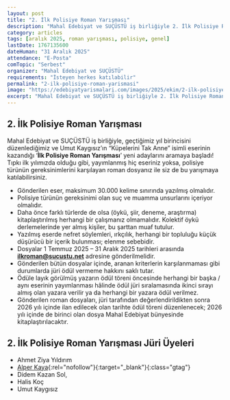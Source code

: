 ```yaml
---
layout: post
title: "2. İlk Polisiye Roman Yarışması"
description: "Mahal Edebiyat ve SUÇÜSTÜ iş birliğiyle 2. İlk Polisiye Roman Yarışması başvuruları başladı"
category: articles
tags: [aralık 2025, roman yarışması, polisiye, genel]
lastDate: 1767135600
dateHuman: "31 Aralık 2025"
attendance: "E-Posta"
comTopic: "Serbest"
organizer: "Mahal Edebiyat ve SUÇÜSTÜ"
requirements: "İsteyen herkes katılabilir"
permalink: "2-ilk-polisiye-roman-yarismasi"
image: "https://edebiyatyarismalari.com/images/2025/ekim/2-ilk-polisiye-roman-duyuru.webp"
excerpt: "Mahal Edebiyat ve SUÇÜSTÜ iş birliğiyle 2. İlk Polisiye Roman Yarışması başvuruları başladı"
---
```


## 2. İlk Polisiye Roman Yarışması

Mahal Edebiyat ve SUÇÜSTÜ iş birliğiyle, geçtiğimiz yıl birincisini düzenlediğimiz ve Umut Kaygısız’ın “Küpelerini Tak Anne” isimli eserinin kazandığı ‘**İlk Polisiye Roman Yarışması**’ yeni adaylarını aramaya başladı! Tıpkı ilk yılımızda olduğu gibi, yayımlanmış hiç eseriniz yoksa, polisiye türünün gereksinimlerini karşılayan roman dosyanız ile siz de bu yarışmaya katılabilirsiniz.

- Gönderilen eser, maksimum 30.000 kelime sınırında yazılmış olmalıdır.
- Polisiye türünün gereksinimi olan suç ve muamma unsurlarını içeriyor olmalıdır.
- Daha önce farklı türlerde de olsa (öykü, şiir, deneme, araştırma) kitaplaştırılmış herhangi bir çalışmanız olmamalıdır. Kolektif öykü derlemelerinde yer almış kişiler, bu şarttan muaf tutulur.
- Yazılmış eserde nefret söylemleri, ırkçılık, herhangi bir topluluğu küçük düşürücü bir içerik bulunması; elenme sebebidir.
- Dosyalar 1 Temmuz 2025 – 31 Aralık 2025 tarihleri arasında **ilkroman@sucustu.net** adresine gönderilmelidir.
- Gönderilen bütün dosyalar içinde, aranan kriterlerin karşılanmaması gibi durumlarda jüri ödül vermeme hakkını saklı tutar.
- Ödüle layık görülmüş yazarın ödül töreni öncesinde herhangi bir başka / aynı eserinin yayımlanması hâlinde ödül jüri sıralamasında ikinci sırayı almış olan yazara verilir ya da herhangi bir yazara ödül verilmez.
- Gönderilen roman dosyaları, jüri tarafından değerlendirildikten sonra 2026 yılı içinde ilan edilecek olan tarihte ödül töreni düzenlenecek; 2026 yılı içinde de birinci olan dosya Mahal Edebiyat bünyesinde kitaplaştırılacaktır.

## 2. İlk Polisiye Roman Yarışması Jüri Üyeleri

- Ahmet Ziya Yıldırım
- [Alper Kaya](http://www.alperkaya.org/?ref=edebiyatyarismalari.com){:rel="nofollow"}{:target="_blank"}{:class="gtag"}
- Didem Kazan Sol,
- Halis Koç
- Umut Kaygısız

